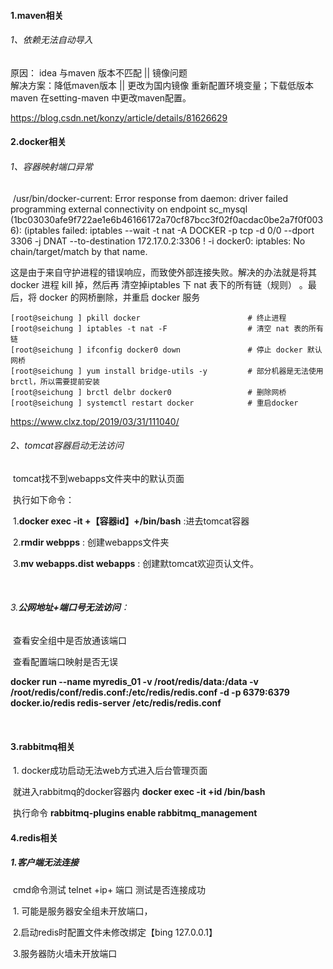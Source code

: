#### 1.maven相关

######    1、依赖无法自动导入

原因： idea 与maven 版本不匹配   || 镜像问题  
解决方案：降低maven版本 || 更改为国内镜像
                           重新配置环境变量；下载低版本maven
                           在setting-maven 中更改maven配置。  

https://blog.csdn.net/konzy/article/details/81626629



#### 2.docker相关

######      1、容器映射端口异常

​           /usr/bin/docker-current: Error response from daemon: driver failed programming external connectivity on endpoint sc_mysql (1bc03030afe9f722ae1e6b46166172a70cf87bcc3f02f0acdac0be2a7f0f0036): (iptables failed: iptables --wait -t nat -A DOCKER -p tcp -d 0/0 --dport 3306 -j DNAT --to-destination 172.17.0.2:3306 ! -i docker0: iptables: No chain/target/match by that name.

​    这是由于来自守护进程的错误响应，而致使外部连接失败。解决的办法就是将其 docker 进程 kill 掉，然后再 清空掉iptables 下 nat 表下的所有链（规则） 。最后，将 docker 的网桥删除，并重启 docker 服务



```shell
[root@seichung ] pkill docker                        # 终止进程
[root@seichung ] iptables -t nat -F                  # 清空 nat 表的所有链
[root@seichung ] ifconfig docker0 down               # 停止 docker 默认网桥
[root@seichung ] yum install bridge-utils -y         # 部分机器是无法使用 brctl，所以需要提前安装
[root@seichung ] brctl delbr docker0                 # 删除网桥  
[root@seichung ] systemctl restart docker            # 重启docker
```

https://www.clxz.top/2019/03/31/111040/



######   2、tomcat容器启动无法访问

​            tomcat找不到webapps文件夹中的默认页面

​				 执行如下命令：

​                 1.**docker exec -it +【容器id】+/bin/bash**  :进去tomcat容器

​                 2.**rmdir  webpps** : 创建webapps文件夹

​                 3.**mv webapps.dist webapps** : 创建默tomcat欢迎页认文件。

​           

######  3.**公网地址+端口号无法访问**：

​                    查看安全组中是否放通该端口

​                    查看配置端口映射是否无误

**docker run  --name myredis_01  -v  /root/redis/data:/data -v /root/redis/conf/redis.conf:/etc/redis/redis.conf -d -p 6379:6379 docker.io/redis redis-server /etc/redis/redis.conf**


​                     

####  3.rabbitmq相关



​     1. docker成功启动无法web方式进入后台管理页面

​        就进入rabbitmq的docker容器内 **docker exec -it +id /bin/bash**

​       执行命令                                          **rabbitmq-plugins enable rabbitmq_management**





#### 4.redis相关

#####   	1.客户端无法连接

​         cmd命令测试 telnet +ip+ 端口   测试是否连接成功

  

​        1. 可能是服务器安全组未开放端口，

​        2.启动redis时配置文件未修改绑定【bing 127.0.0.1】

​        3.服务器防火墙未开放端口

